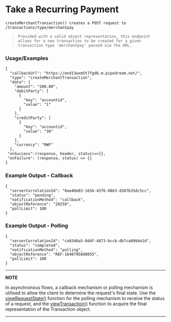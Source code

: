 # Take a Recurring Payment

`createMerchantTransaction() creates a POST request to /transactions/type/merchantpay`

> `Provided with a valid object representation, this endpoint allows for a new transaction to be created for a given transaction type 'merchantpay' passed via the URL.`

### Usage/Examples

```
{
  "callbackUrl": "https://end13wxm5t7fgd6.m.pipedream.net/",
  "type": "createMerchantTransaction",
  "data": {
    "amount": "200.00",
    "debitParty": [
      {
        "key": "accountid",
        "value": "1"
      }
    ],
    "creditParty": [
      {
        "key": "accountid",
        "value": "30"
      }
    ],
    "currency": "RWF"
  },
 "onSuccess":(response, header, status)=>{},
 "onFailure": (response, status) => {}
}

```

### Example Output - Callback

```
{
  "serverCorrelationId": "0ae48e03-1656-45f6-8863-d387b35dc5cc",
  "status": "pending",
  "notificationMethod": "callback",
  "objectReference": "20250",
  "pollLimit": 100
}

```

### Example Output - Polling

```
{
  "serverCorrelationId": "ca9346a5-8d4f-4873-bccb-db7ca0994e1d",
  "status": "completed",
  "notificationMethod": "polling",
  "objectReference": "REF-1640795608055",
  "pollLimit": 100
}

```

---

**NOTE**

In asynchronous flows, a callback mechanism or polling mechanism is utilised to allow the client to determine the request's final state. Use the [viewRequestState()](viewRequestState.md) function for the polling mechanism to receive the status of a request, and the [viewTransaction()](viewTransaction.md) function to acquire the final representation of the Transaction object.

---
